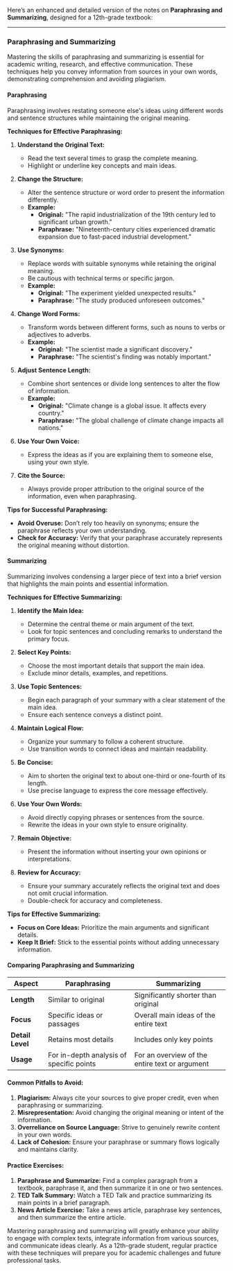 Here’s an enhanced and detailed version of the notes on **Paraphrasing and Summarizing**, designed for a 12th-grade textbook:

---

### Paraphrasing and Summarizing

Mastering the skills of paraphrasing and summarizing is essential for academic writing, research, and effective communication. These techniques help you convey information from sources in your own words, demonstrating comprehension and avoiding plagiarism.

#### **Paraphrasing**

Paraphrasing involves restating someone else's ideas using different words and sentence structures while maintaining the original meaning.

**Techniques for Effective Paraphrasing:**

1. **Understand the Original Text:**
   - Read the text several times to grasp the complete meaning.
   - Highlight or underline key concepts and main ideas.

2. **Change the Structure:**
   - Alter the sentence structure or word order to present the information differently.
   - **Example:**
     - **Original:** "The rapid industrialization of the 19th century led to significant urban growth."
     - **Paraphrase:** "Nineteenth-century cities experienced dramatic expansion due to fast-paced industrial development."

3. **Use Synonyms:**
   - Replace words with suitable synonyms while retaining the original meaning.
   - Be cautious with technical terms or specific jargon.
   - **Example:**
     - **Original:** "The experiment yielded unexpected results."
     - **Paraphrase:** "The study produced unforeseen outcomes."

4. **Change Word Forms:**
   - Transform words between different forms, such as nouns to verbs or adjectives to adverbs.
   - **Example:**
     - **Original:** "The scientist made a significant discovery."
     - **Paraphrase:** "The scientist's finding was notably important."

5. **Adjust Sentence Length:**
   - Combine short sentences or divide long sentences to alter the flow of information.
   - **Example:**
     - **Original:** "Climate change is a global issue. It affects every country."
     - **Paraphrase:** "The global challenge of climate change impacts all nations."

6. **Use Your Own Voice:**
   - Express the ideas as if you are explaining them to someone else, using your own style.

7. **Cite the Source:**
   - Always provide proper attribution to the original source of the information, even when paraphrasing.

**Tips for Successful Paraphrasing:**
- **Avoid Overuse:** Don’t rely too heavily on synonyms; ensure the paraphrase reflects your own understanding.
- **Check for Accuracy:** Verify that your paraphrase accurately represents the original meaning without distortion.

#### **Summarizing**

Summarizing involves condensing a larger piece of text into a brief version that highlights the main points and essential information.

**Techniques for Effective Summarizing:**

1. **Identify the Main Idea:**
   - Determine the central theme or main argument of the text.
   - Look for topic sentences and concluding remarks to understand the primary focus.

2. **Select Key Points:**
   - Choose the most important details that support the main idea.
   - Exclude minor details, examples, and repetitions.

3. **Use Topic Sentences:**
   - Begin each paragraph of your summary with a clear statement of the main idea.
   - Ensure each sentence conveys a distinct point.

4. **Maintain Logical Flow:**
   - Organize your summary to follow a coherent structure.
   - Use transition words to connect ideas and maintain readability.

5. **Be Concise:**
   - Aim to shorten the original text to about one-third or one-fourth of its length.
   - Use precise language to express the core message effectively.

6. **Use Your Own Words:**
   - Avoid directly copying phrases or sentences from the source.
   - Rewrite the ideas in your own style to ensure originality.

7. **Remain Objective:**
   - Present the information without inserting your own opinions or interpretations.

8. **Review for Accuracy:**
   - Ensure your summary accurately reflects the original text and does not omit crucial information.
   - Double-check for accuracy and completeness.

**Tips for Effective Summarizing:**
- **Focus on Core Ideas:** Prioritize the main arguments and significant details.
- **Keep It Brief:** Stick to the essential points without adding unnecessary information.

#### **Comparing Paraphrasing and Summarizing**

| Aspect          | Paraphrasing                              | Summarizing                               |
|-----------------|-------------------------------------------|-------------------------------------------|
| **Length**      | Similar to original                       | Significantly shorter than original       |
| **Focus**       | Specific ideas or passages                | Overall main ideas of the entire text     |
| **Detail Level**| Retains most details                      | Includes only key points                  |
| **Usage**       | For in-depth analysis of specific points  | For an overview of the entire text or argument |

#### **Common Pitfalls to Avoid:**

1. **Plagiarism:** Always cite your sources to give proper credit, even when paraphrasing or summarizing.
2. **Misrepresentation:** Avoid changing the original meaning or intent of the information.
3. **Overreliance on Source Language:** Strive to genuinely rewrite content in your own words.
4. **Lack of Cohesion:** Ensure your paraphrase or summary flows logically and maintains clarity.

#### **Practice Exercises:**

1. **Paraphrase and Summarize:** Find a complex paragraph from a textbook, paraphrase it, and then summarize it in one or two sentences.
2. **TED Talk Summary:** Watch a TED Talk and practice summarizing its main points in a brief paragraph.
3. **News Article Exercise:** Take a news article, paraphrase key sentences, and then summarize the entire article.

Mastering paraphrasing and summarizing will greatly enhance your ability to engage with complex texts, integrate information from various sources, and communicate ideas clearly. As a 12th-grade student, regular practice with these techniques will prepare you for academic challenges and future professional tasks.